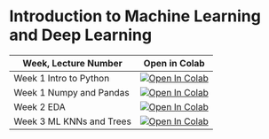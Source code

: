 # Introduction to Machine Learning and Deep Learning


| Week, Lecture Number | Open in Colab
|--|--|
| Week 1 Intro to Python  |  [![Open In Colab](https://colab.research.google.com/assets/colab-badge.svg)](https://colab.research.google.com/github/abhi-glitchhg/Intro-to-ml-dl/blob/main/Week1/Lecture1.ipynb)
| Week 1 Numpy and Pandas | [![Open In Colab](https://colab.research.google.com/assets/colab-badge.svg)](https://colab.research.google.com/github/abhi-glitchhg/Intro-to-ml-dl/blob/main/Week2/NumpyPandas.ipynb)
| Week 2 EDA | [![Open In Colab](https://colab.research.google.com/assets/colab-badge.svg)](https://colab.research.google.com/github/Shreyas-Bhat/Intro-to-ml-dl/blob/main/Week2/EDA.ipynb)
| Week 3 ML KNNs and Trees | [![Open In Colab](https://colab.research.google.com/assets/colab-badge.svg)](https://colab.research.google.com/github/Shreyas-Bhat/Intro-to-ml-dl/blob/main/Week3/KNNs_and_tree.ipynb)
